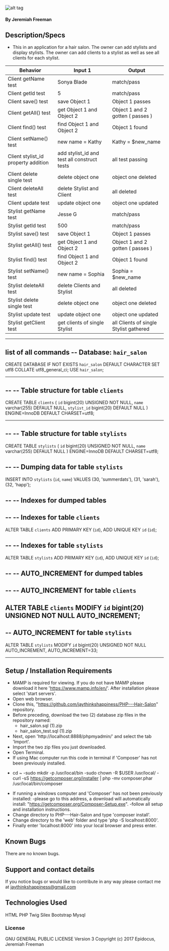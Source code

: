 ![alt tag](https://static-s.aa-cdn.net/img/ios/785913304/0026aaca85bdcdad0525caade7b77e2f)

#### By Jeremiah Freeman

  ## Description/Specs
   * This in an application for a hair salon. The owner can add stylists and display stylists.  The owner can add clients to a stylist as well as see all clients for each stylist.


| Behavior | Input 1 | Output |
|----------|---------|--------|
| Client getName test | Sonya Blade | match/pass |
| Client getId test | 5 | match/pass |
| Client save() test | save Object 1 | Object 1 passes |
| Client getAll() test | get Object 1 and Object 2 | Object 1 and 2 gotten ( passes )|
| Client find() test | find Object 1 and Object 2 | Object 1 found |
| Client setName() test | new name = Kathy | Kathy = $new_name |
| Client stylist_id property addition | add stylist_id and test all construct tests | all test passing |
| Client delete single test | delete object one | object one deleted |
| Client deleteAll  test | delete Stylist and Client | all deleted |
| Client update test  | update object one | object one updated |
| Stylist getName test | Jesse G | match/pass |
| Stylist getId test | 500 | match/pass |
| Stylist save() test | save Object 1 | Object 1 passes |
| Stylist getAll() test | get Object 1 and Object 2 | Object 1 and 2 gotten ( passes )|
| Stylist find() test | find Object 1 and Object 2 | Object 1 found |
| Stylist setName() test | new name = Sophia | Sophia = $new_name |
| Stylist deleteAll  test | delete Clients and Stylist | all deleted |
| Stylist delete single test | delete object one | object one deleted |
| Stylist update test | update object one | object one updated |
| Stylist getClient test | get clients of single Stylist | all Clients of single Stylist gathered |

----
  list of all commands
 -- Database: `hair_salon`
 --
 CREATE DATABASE IF NOT EXISTS `hair_salon` DEFAULT CHARACTER SET utf8 COLLATE utf8_general_ci;
 USE `hair_salon`;

 -- --------------------------------------------------------

 --
 -- Table structure for table `clients`
 --

 CREATE TABLE `clients` (
   `id` bigint(20) UNSIGNED NOT NULL,
   `name` varchar(255) DEFAULT NULL,
   `stylist_id` bigint(20) DEFAULT NULL
 ) ENGINE=InnoDB DEFAULT CHARSET=utf8;

 -- --------------------------------------------------------

 --
 -- Table structure for table `stylists`
 --

 CREATE TABLE `stylists` (
   `id` bigint(20) UNSIGNED NOT NULL,
   `name` varchar(255) DEFAULT NULL
 ) ENGINE=InnoDB DEFAULT CHARSET=utf8;

 --
 -- Dumping data for table `stylists`
 --

 INSERT INTO `stylists` (`id`, `name`) VALUES
 (30, 'summerdats'),
 (31, 'sarah'),
 (32, 'happ');

 --
 -- Indexes for dumped tables
 --

 --
 -- Indexes for table `clients`
 --
 ALTER TABLE `clients`
   ADD PRIMARY KEY (`id`),
   ADD UNIQUE KEY `id` (`id`);

 --
 -- Indexes for table `stylists`
 --
 ALTER TABLE `stylists`
   ADD PRIMARY KEY (`id`),
   ADD UNIQUE KEY `id` (`id`);

 --
 -- AUTO_INCREMENT for dumped tables
 --

 --
 -- AUTO_INCREMENT for table `clients`
 --
 ALTER TABLE `clients`
   MODIFY `id` bigint(20) UNSIGNED NOT NULL AUTO_INCREMENT;
 --
 -- AUTO_INCREMENT for table `stylists`
 --
 ALTER TABLE `stylists`
   MODIFY `id` bigint(20) UNSIGNED NOT NULL AUTO_INCREMENT, AUTO_INCREMENT=33;

 ---------

  ## Setup / Installation Requirements

  * MAMP is required for viewing. If you do not have MAMP please download it here 'https://www.mamp.info/en/'.  After installation please select 'start servers'.
  * Open web browser.
  * Clone this, "https://github.com/jaythinkshappiness/PHP---Hair-Salon" repository.
  * Before preceding, download the two (2) database zip files in the repository named:
    - hair_salon.sql (1).zip
    - hair_salon_test.sql (1).zip
  * Next, open 'http://localhost:8888/phpmyadmin/' and select the tab 'Import'.
  * Import the two zip files you just downloaded. 
  * Open Terminal.
  * If using Mac computer run this code in terminal if 'Composer' has not been previously installed.
 - cd ~
 -sudo mkdir -p /usr/local/bin
 -sudo chown -R $USER /usr/local/
 -curl -sS https://getcomposer.org/installer | php
 -mv composer.phar /usr/local/bin/composer
 * If running a windows computer and 'Composer' has not been previously installed:
     -please go to this address, a download will automatically install: "https://getcomposer.org/Composer-Setup.exe".
     -follow all setup and installation instructions.
 * Change directory to PHP---Hair-Salon and type 'composer install'.
 * Change directory to the 'web' folder and type 'php -S localhost:8000'.
 * Finally enter 'localhost:8000' into your local browser and press enter.


 ## Known Bugs

 There are no known bugs.

 ## Support and contact details

 If you notice bugs or would like to contribute in any way please contact me at jaythinkshappiness@gmail.com

 ## Technologies Used

 HTML
 PHP
 Twig
 Silex
 Bootstrap
 Mysql



 ### License
 GNU GENERAL PUBLIC LICENSE Version 3
 Copyright (c) 2017 Epidocus, Jeremiah Freeman
